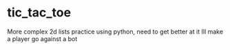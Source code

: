 # tic_tac_toe
More complex 2d lists practice using python, need to get better at it
Ill make a player go against a bot